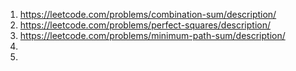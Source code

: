 1. https://leetcode.com/problems/combination-sum/description/   
2. https://leetcode.com/problems/perfect-squares/description/    
3. https://leetcode.com/problems/minimum-path-sum/description/      
4.    
5.  
